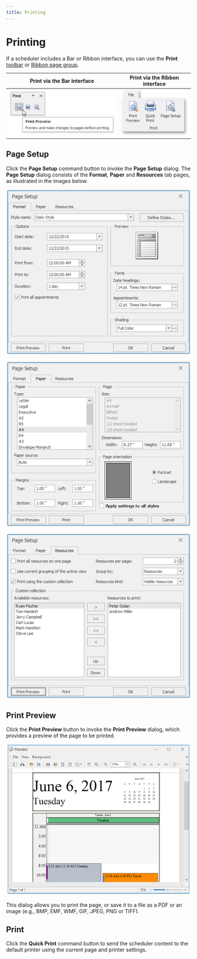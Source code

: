 ```yaml
---
title: Printing
---
```

# Printing
If a scheduler includes a Bar or Ribbon interface, you can use the **Print** [toolbar](../../../interface-elements-for-desktop/articles/scheduler/scheduler-ui/toolbars.md) or [Ribbon page group](../../../interface-elements-for-desktop/articles/scheduler/scheduler-ui/ribbon-interface.md).

| Print via the Bar interface | Print via the Ribbon interface |
|---|---|
| ![Scheduler_PrintToolbar](../../images/Img16554.png) | ![Scheduler_Ribbon_Print](../../images/Img16545.png) |

## Page Setup
Click the **Page Setup** command button to invoke the **Page Setup** dialog. The **Page Setup** dialog consists of the **Format**, **Paper** and **Resources** tab pages, as illustrated in the images below.

![PageSetupFormatTab](../../images/Img22528.png)

![PageSetupPaperTab](../../images/Img22529.png)

![PageSetupResourcesTab](../../images/Img22530.png)

## Print Preview
Click the **Print Preview** button to invoke the **Print Preview** dialog, which provides a preview of the page to be printed.

![PrintPreview](../../images/Img22532.png)

This dialog allows you to print the page, or save it to a file as a PDF or an image (e.g., BMP, EMF, WMF, GIF, JPEG, PNG or TIFF).

## Print
Click the **Quick Print** command button to send the scheduler content to the default printer using the current page and printer settings.